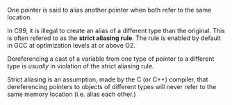 One pointer is said to alias another pointer when both refer to the same location.

In C99, it is illegal to create an alias of a different type than the original.
This is often refered to as the **strict aliasing rule**.
The rule is enabled by default in GCC at optimization levels at or above O2.

Dereferencing a cast of a variable from one type of pointer to a different type is _usually_ in violation of the strict aliasing rule.

Strict aliasing is an assumption, made by the C (or C++) compiler, that dereferencing pointers to objects of different types will never refer to the same memory location (i.e. alias each other.) 
